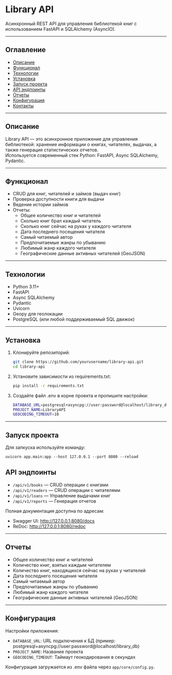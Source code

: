 # Library API

Асинхронный REST API для управления библиотекой книг с использованием FastAPI и SQLAlchemy (AsyncIO).

---

## Оглавление

- [Описание](#описание)  
- [Функционал](#функционал)  
- [Технологии](#технологии)  
- [Установка](#установка)  
- [Запуск проекта](#запуск-проекта)  
- [API эндпоинты](#api-эндпоинты)  
- [Отчеты](#отчеты)  
- [Конфигурация](#конфигурация)  
- [Контакты](#контакты)  

---

## Описание

Library API — это асинхронное приложение для управления библиотекой: хранение информации о книгах, читателях, выдачах, а также генерация статистических отчетов.  
Используется современный стек Python: FastAPI, Async SQLAlchemy, Pydantic.

---

## Функционал

- CRUD для книг, читателей и займов (выдач книг)  
- Проверка доступности книги для выдачи  
- Ведение истории займов  
- Отчеты:  
  - Общее количество книг и читателей  
  - Сколько книг брал каждый читатель  
  - Сколько книг сейчас на руках у каждого читателя  
  - Дата последнего посещения читателя  
  - Самый читаемый автор  
  - Предпочитаемые жанры по убыванию  
  - Любимый жанр каждого читателя  
  - Географические данные активных читателей (GeoJSON)  

---

## Технологии

- Python 3.11+  
- FastAPI  
- Async SQLAlchemy  
- Pydantic  
- Uvicorn  
- Geopy для геолокации  
- PostgreSQL (или любой поддерживаемый SQL движок)  

---

## Установка

1. Клонируйте репозиторий:

   ```bash
   git clone https://github.com/yourusername/library-api.git
   cd library-api
2. Установите зависимости из requirements.txt:
   ```bash
   pip install -r requirements.txt
3. Создайте файл .env в корне проекта и пропишите настройки:
    ```bash
    DATABASE_URL=postgresql+asyncpg://user:password@localhost/library_db
    PROJECT_NAME=LibraryAPI
    GEOCODING_TIMEOUT=10

---

## Запуск проекта

Для запкуска используйте команду:
    
    uvicorn app.main:app --host 127.0.0.1 --port 8080 --reload
    

## API эндпоинты

- `/api/v1/books` — CRUD операции с книгами
- `/api/v1/readers` — CRUD операции с читателями
- `/api/v1/loans` — Управление выдачами книг
- `/api/v1/reports` — Генерация отчетов

Полная документация доступна по адресам:
- Swagger UI: http://127.0.0.1:8080/docs
- ReDoc: http://127.0.0.1:8080/redoc

---

## Отчеты

- Общее количество книг и читателей
- Количество книг, взятых каждым читателем
- Количество книг, находящихся сейчас на руках у читателей
- Дата последнего посещения читателя
- Самый читаемый автор
- Предпочитаемые жанры по убыванию
- Любимый жанр каждого читателя
- Географические данные активных читателей (GeoJSON)

---

## Конфигурация

Настройки приложения:
- `DATABASE_URL`: URL подключения к БД (пример: postgresql+asyncpg://user:password@localhost/library_db)
- `PROJECT_NAME`: Название проекта
- `GEOCODING_TIMEOUT`: Таймаут геокодирования в секундах

Конфигурация загружается из .env файла через `app/core/config.py`.


